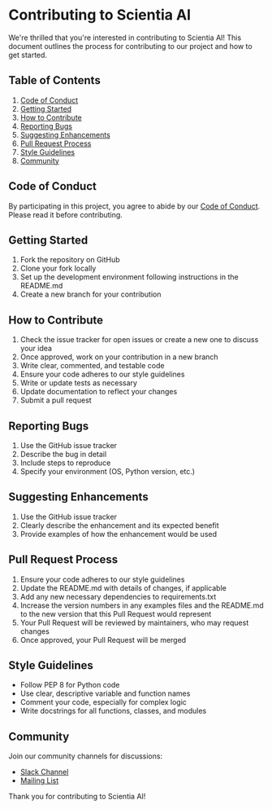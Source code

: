 # Contributing to Scientia AI

We're thrilled that you're interested in contributing to Scientia AI! This document outlines the process for contributing to our project and how to get started.

## Table of Contents
1. [Code of Conduct](#code-of-conduct)
2. [Getting Started](#getting-started)
3. [How to Contribute](#how-to-contribute)
4. [Reporting Bugs](#reporting-bugs)
5. [Suggesting Enhancements](#suggesting-enhancements)
6. [Pull Request Process](#pull-request-process)
7. [Style Guidelines](#style-guidelines)
8. [Community](#community)

## Code of Conduct

By participating in this project, you agree to abide by our [Code of Conduct](CODE_OF_CONDUCT.md). Please read it before contributing.

## Getting Started

1. Fork the repository on GitHub
2. Clone your fork locally
3. Set up the development environment following instructions in the README.md
4. Create a new branch for your contribution

## How to Contribute

1. Check the issue tracker for open issues or create a new one to discuss your idea
2. Once approved, work on your contribution in a new branch
3. Write clear, commented, and testable code
4. Ensure your code adheres to our style guidelines
5. Write or update tests as necessary
6. Update documentation to reflect your changes
7. Submit a pull request

## Reporting Bugs

1. Use the GitHub issue tracker
2. Describe the bug in detail
3. Include steps to reproduce
4. Specify your environment (OS, Python version, etc.)

## Suggesting Enhancements

1. Use the GitHub issue tracker
2. Clearly describe the enhancement and its expected benefit
3. Provide examples of how the enhancement would be used

## Pull Request Process

1. Ensure your code adheres to our style guidelines
2. Update the README.md with details of changes, if applicable
3. Add any new necessary dependencies to requirements.txt
4. Increase the version numbers in any examples files and the README.md to the new version that this Pull Request would represent
5. Your Pull Request will be reviewed by maintainers, who may request changes
6. Once approved, your Pull Request will be merged

## Style Guidelines

- Follow PEP 8 for Python code
- Use clear, descriptive variable and function names
- Comment your code, especially for complex logic
- Write docstrings for all functions, classes, and modules

## Community

Join our community channels for discussions:
- [Slack Channel](#)
- [Mailing List](#)

Thank you for contributing to Scientia AI!
